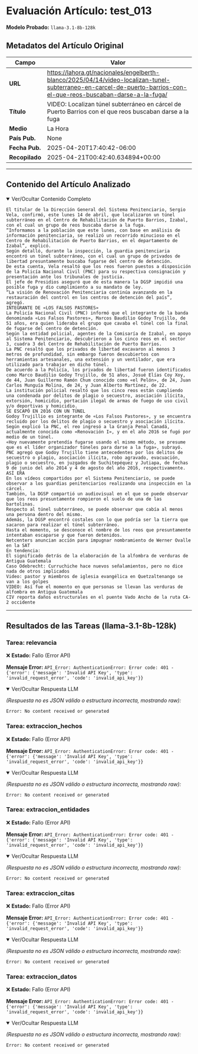# Evaluación Artículo: test_013
**Modelo Probado:** `llama-3.1-8b-128k`

## Metadatos del Artículo Original

| Campo          | Valor                                      |
|----------------|--------------------------------------------|
| **URL**        | https://lahora.gt/nacionales/engelberth-blanco/2025/04/14/video-localizan-tunel-subterraneo-en-carcel-de-puerto-barrios-con-el-que-reos-buscaban-darse-a-la-fuga/           |
| **Título**     | VIDEO: Localizan túnel subterráneo en cárcel de Puerto Barrios con el que reos buscaban darse a la fuga       |
| **Medio**      | La Hora         |
| **País Pub.**  | None |
| **Fecha Pub.** | 2025-04-20T17:40:42-06:00 |
| **Recopilado** | 2025-04-21T00:42:40.634894+00:00 |

---

## Contenido del Artículo Analizado

<details open>
<summary>Ver/Ocultar Contenido Completo</summary>

```text
El titular de la Dirección General del Sistema Penitenciario, Sergio Vela, confirmó, este lunes 14 de abril, que localizaron un túnel subterráneo en el Centro de Rehabilitación de Puerto Barrios, Izabal, con el cual un grupo de reos buscaba darse a la fuga.
“Informamos a la población que este lunes, con base en análisis de información penitenciaria, se realizó un recorrido minucioso en el Centro de Rehabilitación de Puerto Barrios, en el departamento de Izabal”, explicó.
Según detalló, durante la inspección, la guardia penitenciaria encontró un túnel subterráneo, con el cual un grupo de privados de libertad presuntamente buscaba fugarse del centro de detención.
De esta cuenta, Vela resaltó que los reos fueron puestos a disposición de la Policía Nacional Civil (PNC) para su respectiva consignación y presentación ante los tribunales de justicia.
El jefe de Presidios aseguró que de esta manera la DGSP impidió una posible fuga y dio cumplimiento a su mandato de ley.
“La visión de Renovación Penitenciaria continúa avanzando en la restauración del control en los centros de detención del país”, agregó.
INTEGRANTE DE «LOS FALSOS PASTORES»
La Policía Nacional Civil (PNC) informó que el integrante de la banda denominada «Los Falsos Pastores», Marcos Baudilio Godoy Trujillo, de 51 años, era quien lideraba el grupo que cavaba el túnel con la final de fugarse del centro de detención.
Según la entidad policial, agentes de la Comisaría de Izabal, en apoyo al Sistema Penitenciario, descubrieron a los cinco reos en el sector 3, cuadra 3 del Centro de Rehabilitación de Puerto Barrios.
La PNC resaltó que los privados de libertad excavaron al menos 3 metros de profundidad, sin embargo fueron descubiertos con herramientas artesanales, una extensión y un ventilador, que era utilizado para trabajar en dicho túnel.
De acuerdo a la Policía, los privados de libertad fueron identificados como Marco Baudilio Godoy Trujillo, de 51 años, Josué Elías Coy Xoy, de 44, Juan Guillermo Ramón Chum conocido como «el Pelón», de 24, Juan Carlos Munguía Molina, de 24, y Juan Alberto Martínez, de 22.
La institución policial resaltó que los cinco reos están cumpliendo una condenada por delitos de plagio o secuestro, asociación ilícita, extorsión, homicidio, portación ilegal de armas de fuego de uso civil y/o deportivas y homicidio.
SE ESCAPÓ EN 2016 CON UN TÚNEL
Godoy Trujillio es integrante de «Los Falsos Pastores», y se encuentra recluido por los delitos de plagio o secuestro y asociación ilícita.
Según explicó la PNC, el reo ingresó a la Granja Penal Canadá, actualmente conocida como «Renovación I», y en el año 2016 se fugó por medio de un túnel.
«Hoy nuevamente pretendía fugarse usando el mismo método, se presume que es el líder organizador túneles para darse a la fuga», subrayó.
PNC agregó que Godoy Trujillo tiene antecedentes por los delitos de secuestro o plagio, asociación ilícita, robo agravado, evacuación, plagio o secuestro, en juzgados de Suchitepéquez y Jutiapa, de fechas 9 de junio del año 2014 y 4 de agosto del año 2016, respectivamente.
ASÍ ERA
En los vídeos compartidos por el Sistema Penitenciario, se puede observar a los guardias penitenciarios realizando una inspección en la cárcel.
También, la DGSP compartió un audiovisual en el que se puede observar que los reos presuntamente rompieron el suelo de una de las bartolinas.
Respecto al túnel subterráneo, se puede observar que cabía al menos una persona dentro del mismo.
Además, la DGSP encontró costales con lo que podría ser la tierra que sacaron para realizar el túnel subterráneo.
Hasta el momento, se desconoce el nombre de los reos que presuntamente intentaban escaparse y que fueron detenidos.
Netcenters anuncian acción para impugnar nombramiento de Werner Ovalle en la SAT
En tendencia:
El significado detrás de la elaboración de la alfombra de verduras de Antigua Guatemala
Caso Odebrecht: Curruchiche hace nuevos señalamientos, pero no dice nada de otros implicados
Video: pastor y miembros de iglesia evangélica en Quetzaltenango se van a los golpes
VIDEO: Así fue el momento en que personas se llevan las verduras de alfombra en Antigua Guatemala
CIV reporta daños estructurales en el puente Vado Ancho de la ruta CA-2 occidente
```
</details>

---

## Resultados de las Tareas (llama-3.1-8b-128k)

### Tarea: relevancia

❌ **Estado:** Fallo (Error API)

   **Mensaje Error:** `API_Error: AuthenticationError: Error code: 401 - {'error': {'message': 'Invalid API Key', 'type': 'invalid_request_error', 'code': 'invalid_api_key'}}`


<details open>
<summary>Ver/Ocultar Respuesta LLM</summary>

_(Respuesta no es JSON válido o estructura incorrecta, mostrando raw):_
```
Error: No content received or generated
```
</details>


### Tarea: extraccion_hechos

❌ **Estado:** Fallo (Error API)

   **Mensaje Error:** `API_Error: AuthenticationError: Error code: 401 - {'error': {'message': 'Invalid API Key', 'type': 'invalid_request_error', 'code': 'invalid_api_key'}}`


<details open>
<summary>Ver/Ocultar Respuesta LLM</summary>

_(Respuesta no es JSON válido o estructura incorrecta, mostrando raw):_
```
Error: No content received or generated
```
</details>


### Tarea: extraccion_entidades

❌ **Estado:** Fallo (Error API)

   **Mensaje Error:** `API_Error: AuthenticationError: Error code: 401 - {'error': {'message': 'Invalid API Key', 'type': 'invalid_request_error', 'code': 'invalid_api_key'}}`


<details open>
<summary>Ver/Ocultar Respuesta LLM</summary>

_(Respuesta no es JSON válido o estructura incorrecta, mostrando raw):_
```
Error: No content received or generated
```
</details>


### Tarea: extraccion_citas

❌ **Estado:** Fallo (Error API)

   **Mensaje Error:** `API_Error: AuthenticationError: Error code: 401 - {'error': {'message': 'Invalid API Key', 'type': 'invalid_request_error', 'code': 'invalid_api_key'}}`


<details open>
<summary>Ver/Ocultar Respuesta LLM</summary>

_(Respuesta no es JSON válido o estructura incorrecta, mostrando raw):_
```
Error: No content received or generated
```
</details>


### Tarea: extraccion_datos

❌ **Estado:** Fallo (Error API)

   **Mensaje Error:** `API_Error: AuthenticationError: Error code: 401 - {'error': {'message': 'Invalid API Key', 'type': 'invalid_request_error', 'code': 'invalid_api_key'}}`


<details open>
<summary>Ver/Ocultar Respuesta LLM</summary>

_(Respuesta no es JSON válido o estructura incorrecta, mostrando raw):_
```
Error: No content received or generated
```
</details>
